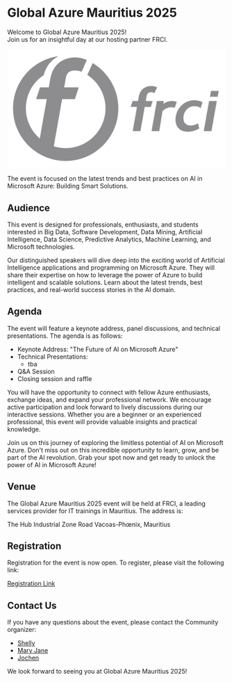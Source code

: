# Global Azure Mauritius 2025

Welcome to Global Azure Mauritius 2025!  
Join us for an insightful day at our hosting partner FRCI.

![Global Azure Mauritius 2025](FRCI_logo.png)

The event is focused on the latest trends and best practices on AI in Microsoft Azure: Building Smart Solutions.

## Audience

This event is designed for professionals, enthusiasts, and students interested in Big Data, Software Development, Data Mining, Artificial Intelligence, Data Science, Predictive Analytics, Machine Learning, and Microsoft technologies.

Our distinguished speakers will dive deep into the exciting world of Artificial Intelligence applications and programming on Microsoft Azure. They will share their expertise on how to leverage the power of Azure to build intelligent and scalable solutions. Learn about the latest trends, best practices, and real-world success stories in the AI domain.

## Agenda

The event will feature a keynote address, panel discussions, and technical presentations. The agenda is as follows:

* Keynote Address: "The Future of AI on Microsoft Azure"
* Technical Presentations:
  * tba
* Q&A Session
* Closing session and raffle

You will have the opportunity to connect with fellow Azure enthusiasts, exchange ideas, and expand your professional network. We encourage active participation and look forward to lively discussions during our interactive sessions. Whether you are a beginner or an experienced professional, this event will provide valuable insights and practical knowledge.

Join us on this journey of exploring the limitless potential of AI on Microsoft Azure. Don't miss out on this incredible opportunity to learn, grow, and be part of the AI revolution. Grab your spot now and get ready to unlock the power of AI in Microsoft Azure!

## Venue

The Global Azure Mauritius 2025 event will be held at FRCI, a leading services provider for IT trainings in Mauritius. The address is:

The Hub
Industrial Zone Road
Vacoas-Phœnix, Mauritius

## Registration

Registration for the event is now open. To register, please visit the following link:

[Registration Link](https://www.meetup.com/mauritiussoftwarecraftsmanshipcommunity/events/304373239/)

## Contact Us

If you have any questions about the event, please contact the Community organizer:

* [Shelly](https://www.meetup.com/members/305729361)
* [Mary Jane](https://www.meetup.com/members/281907731)
* [Jochen](https://jochen.kirstaetter.name)

We look forward to seeing you at Global Azure Mauritius 2025!
